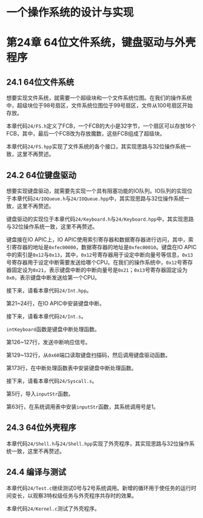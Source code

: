 # 一个操作系统的设计与实现

# 第24章 64位文件系统，键盘驱动与外壳程序

## 24.1 64位文件系统

想要实现文件系统，就需要一个超级块和一个文件系统位图。在我们的操作系统中，超级块位于98号扇区，文件系统位图位于99号扇区，文件从100号扇区开始存放。

本章代码`24/FS.h`定义了FCB，一个FCB的大小是32字节，一个扇区可以存放16个FCB，其中，最后一个FCB改为存放魔数，这些FCB组成了超级块。

本章代码`24/FS.hpp`实现了文件系统的各个接口，其实现思路与32位操作系统一致，这里不再赘述。

## 24.2 64位键盘驱动

想要实现键盘驱动，就需要先实现一个具有阻塞功能的IO队列。IO队列的实现位于本章代码`24/IOQueue.h`与`24/IOQueue.hpp`中，其实现思路与32位操作系统一致，这里不再赘述。

键盘驱动的实现位于本章代码`24/Keyboard.h`与`24/Keyboard.hpp`中，其实现思路与32位操作系统一致，这里不再赘述。

键盘接在IO APIC上，IO APIC使用索引寄存器和数据寄存器进行访问，其中，索引寄存器的地址是`0xfec00000`，数据寄存器的地址是`0xfec00010`。键盘在IO APIC中的索引是`0x12`与`0x13`，其中，`0x12`号寄存器用于设定中断向量号等信息，`0x13`号寄存器用于设定中断需要发送给哪个CPU。在我们的操作系统中，`0x12`号寄存器固定设为`0x21`，表示键盘中断的中断向量号是`0x21`；`0x13`号寄存器固定设为`0x0`，表示键盘中断发送给第一个CPU。

接下来，请看本章代码`24/Int.hpp`。

第21~24行，在IO APIC中安装键盘中断。

接下来，请看本章代码`24/Int.s`。

`intKeyboard`函数是键盘中断处理函数。

第126~127行，发送中断响应信号。

第129~132行，从`0x60`端口读取键盘扫描码，然后调用键盘驱动函数。

第173行，在中断处理函数表中安装键盘中断处理函数。

接下来，请看本章代码`24/Syscall.s`。

第5行，导入`inputStr`函数。

第63行，在系统调用表中安装`inputStr`函数，其系统调用号是1。

## 24.3 64位外壳程序

本章代码`24/Shell.h`与`24/Shell.hpp`实现了外壳程序，其实现思路与32位操作系统一致，这里不再赘述。

## 24.4 编译与测试

本章代码`24/Test.c`继续测试0号与2号系统调用。新增的循环用于使任务的运行时间变长，以观察3特权级任务与外壳程序共存时的效果。

本章代码`24/Kernel.c`测试了外壳程序。
